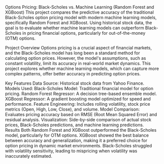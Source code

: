 Options Pricing: Black-Scholes vs. Machine Learning (Random Forest and XGBoost)
This project compares the predictive accuracy of the traditional Black-Scholes option pricing model with modern machine learning models, specifically Random Forest and XGBoost. Using historical stock data, the goal is to evaluate whether machine learning models can outperform Black-Scholes in pricing financial options, particularly for out-of-the-money (OTM) options.

Project Overview
Options pricing is a crucial aspect of financial markets, and the Black-Scholes model has long been a standard method for calculating option prices. However, the model's assumptions, such as constant volatility, limit its accuracy in real-world market dynamics. This project explores whether machine learning models, which can capture more complex patterns, offer better accuracy in predicting option prices.

Key Features
Data Source: Historical stock data from Yahoo Finance.
Models Used:
Black-Scholes Model: Traditional financial model for option pricing.
Random Forest Regressor: A decision tree-based ensemble model.
XGBoost Regressor: A gradient boosting model optimized for speed and performance.
Feature Engineering: Includes rolling volatility, stock price metrics (Open, High, Low, Close), and volume.
Model Comparison: Evaluates pricing accuracy based on RMSE (Root Mean Squared Error) and residual analysis.
Visualization: Side-by-side comparison of actual stock prices, Black-Scholes predictions, and machine learning predictions.
Results
Both Random Forest and XGBoost outperformed the Black-Scholes model, particularly for OTM options.
XGBoost showed the best balance between accuracy and generalization, making it a preferred choice for option pricing in dynamic market environments.
Black-Scholes struggled with volatility sensitivity, leading to mispricing when volatility was inaccurately estimated.
